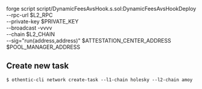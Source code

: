 forge script script/DynamicFeesAvsHook.s.sol:DynamicFeesAvsHookDeploy \
    --rpc-url $L2_RPC \
    --private-key $PRIVATE_KEY \
    --broadcast -vvvv \
    --chain $L2_CHAIN \
    --sig="run(address,address)" $ATTESTATION_CENTER_ADDRESS $POOL_MANAGER_ADDRESS


## Create new task

```
$ othentic-cli network create-task --l1-chain holesky --l2-chain amoy
```